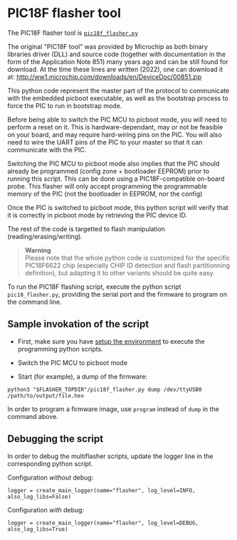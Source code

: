 # PIC18F flasher tool

The PIC18F flasher tool is [`pic18f_flasher.py`](./pic18f_flasher.py)

The original "PIC18F tool" was provided by Microchip as both binary libraries driver (DLL) and source code (together with documentation in the form of the Application Note 851) many years ago and can be still found for download.
At the time these lines are written (2022), one can download it at: http://ww1.microchip.com/downloads/en/DeviceDoc/00851.zip

This python code represent the master part of the protocol to communicate with the embedded picboot executable, as well as the bootstrap process to force the PIC to run in bootstrap mode.

Before being able to switch the PIC MCU to picboot mode, you will need to perform a reset on it. This is hardware-dependant, may or not be feasible on your board, and may require hard-wiring pins on the PIC. You will also need to wire the UART pins of the PIC to your master so that it can communicate with the PIC.

Switching the PIC MCU to picboot mode also implies that the PIC should already be programmed (config zone + bootloader EEPROM) prior to running this script. This can be done using a PIC18F-compatible on-board probe. This flasher will only accept programming the programmable memory of the PIC (not the bootloader in EEPROM, nor the config)

Once the PIC is switched to picboot mode, this python script will verify that it is correctly in picboot mode by retrieving the PIC device ID.

The rest of the code is targetted to flash manipulation (reading/erasing/writing).

> **Warning**  
> Please note that the whole python code is customized for the specific PIC18F6622 chip (especially CHIP ID detection and flash partitionning definition), but adapting it to other variants should be quite easy.

To run the PIC18F flashing script, execute the python script `pic18_flasher.py`, providing the serial port and the firmware to program on the command line.

## Sample invokation of the script

* First, make sure you have [setup the environment](#setting-up-the-environment-for-the-python-scripts) to execute the programming python scripts.

* Switch the PIC MCU to picboot mode

* Start (for example), a dump of the firmware:
```
python3 "$FLASHER_TOPDIR"/pic18f_flasher.py dump /dev/ttyUSB0 /path/to/output/file.hex
```

In order to program a firmware image, use `program` instead of `dump` in the command above.

## Debugging the script

In order to debug the multiflasher scripts, update the logger line in the corresponding python script.

Configuration *without* debug:
```
logger = create_main_logger(name="flasher", log_level=INFO, also_log_libs=False)
```

Configuration *with* debug:
```
logger = create_main_logger(name="flasher", log_level=DEBUG, also_log_libs=True)
```
